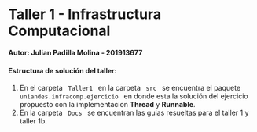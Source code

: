 # Taller 1 - Infrastructura Computacional

<strong>Autor: Julian Padilla Molina - 201913677</strong>

<h4>Estructura de solución del taller:</h4>
<ol>
  <li>En el carpeta <code> Taller1 </code> en la carpeta  <code> src </code> se encuentra el paquete<code>  uniandes.infracomp.ejercicio </code> en donde esta la solución del ejercicio propuesto con la implementacion <strong>Thread</strong> y <strong>Runnable</strong>.</li>
  <li>En la carpeta <code> Docs </code> se encuentran las guias resueltas para el taller 1 y taller 1b.</li>
</ol>

